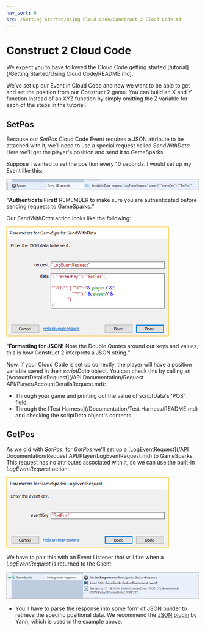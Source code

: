 ```yaml
---
nav_sort: 6
src: /Getting Started/Using Cloud Code/Construct 2 Cloud Code.md
---
```


# Construct 2 Cloud Code

We expect you to have followed the Cloud Code getting started [tutorial](/Getting Started/Using Cloud Code/README.md).

We’ve set up our Event in Cloud Code and now we want to be able to get and set the position from our Construct 2 game. You can build an X and Y function instead of an XYZ function by simply omitting the Z variable for each of the steps in the tutorial.

## SetPos

Because our *SetPos* Cloud Code Event requires a JSON attribute to be attached with it, we’ll need to use a special request called *SendWithData*. Here we'll get the player's position and send it to GameSparks.

Suppose I wanted to set the position every 10 seconds. I would set up my Event like this:

![](img/Con2/1.png)

<q>**Authenticate First!** REMEMBER to make sure you are authenticated before sending requests to GameSparks.</q>

Our *SendWithData* action looks like the following:

![](img/Con2/2.png)

<q>**Formatting for JSON!** Note the Double Quotes around our keys and values, this is how Construct 2 interprets a JSON string.</q>

Now, if your Cloud Code is set up correctly, the player will have a position variable saved in their *scriptData* object. You can check this by calling an [AccountDetailsRequest](/API Documentation/Request API/Player/AccountDetailsRequest.md):

* Through your game and printing out the value of scriptData's 'POS' field.
* Through the [Test Harness](/Documentation/Test Harness/README.md) and checking the scriptData object's contents.

## GetPos

As we did with *SetPos*, for *GetPos* we'll set up a [LogEventRequest](/API Documentation/Request API/Player/LogEventRequest.md) to GameSparks. This request has no attributes associated with it, so we can use the built-in *LogEventRequest* action:

![](img/Con2/3.png)

We have to pair this with an Event Listener that will fire when a *LogEventRequest* is returned to the Client:

![](img/Con2/4.png)

* You'll have to parse the response into some form of JSON builder to retrieve the specific positional data. We recommend the [JSON plugin](https://github.com/FrenchYann/JSON_for_construct2) by Yann, which is used in the example above.
